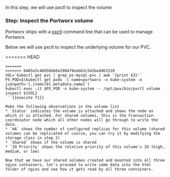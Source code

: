 In this step, we will use pxctl to inspect the volume

### Step: Inspect the Portworx volume

Portworx ships with a [pxctl](https://docs.portworx.com/control/status.html) command line that can be used to manage Portworx.

Below we will use pxctl to inspect the underlying volume for our PVC.

<<<<<<< HEAD
```
=======
>>>>>>> 6485e3c40d56b66e290479eebb3c542be4961520
VOL=`kubectl get pvc | grep px-mysql-pvc | awk '{print $3}'`
PX_POD=$(kubectl get pods -l name=portworx -n kube-system -o jsonpath='{.items[0].metadata.name}')
kubectl exec -it $PX_POD -n kube-system -- /opt/pwx/bin/pxctl volume inspect ${VOL}
```{{execute T1}}

Make the following observations in the volume list
* `Status` indicates the volume is attached and shows the node on which it is attached. For shared volumes, this is the transaction coordinator node which all other nodes will go through to write the data.
* `HA` shows the number of configured replicas for this volume (shared volumes can be replicated of course, you can try it by modifying the storage class in step 2)
* `Shared` shows if the volume is shared
* `IO Priority` shows the relative priority of this volume's IO (high, medium, or low)

Now that we have our shared volumes created and mounted into all three nginx containers, let's proceed to write some data into the html folder of nginx and see how it gets read by all three containers.
